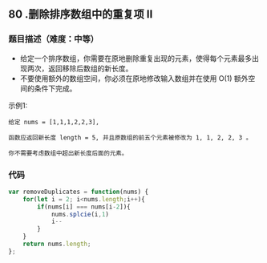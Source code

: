 <!--
 * @Author: your name
 * @Date: 2020-03-12 23:20:54
 * @LastEditTime: 2020-07-29 22:07:56
 * @LastEditors: Please set LastEditors
 * @Description: In User Settings Edit
 * @FilePath: /leetcode_fe/51-100/53_最大子序和.md
 -->
## 80 .删除排序数组中的重复项 II

### 题目描述（难度：中等）
+ 给定一个排序数组，你需要在原地删除重复出现的元素，使得每个元素最多出现两次，返回移除后数组的新长度。
+ 不要使用额外的数组空间，你必须在原地修改输入数组并在使用 O(1) 额外空间的条件下完成。

示例1:
```
给定 nums = [1,1,1,2,2,3],

函数应返回新长度 length = 5, 并且原数组的前五个元素被修改为 1, 1, 2, 2, 3 。

你不需要考虑数组中超出新长度后面的元素。
```


### 代码

```javascript
var removeDuplicates = function(nums) {
    for(let i = 2; i<nums.length;i++){
        if(nums[i] === nums[i-2]){
            nums.splcie(i,1)
            i--
        }
    }
    return nums.length;
};
```

